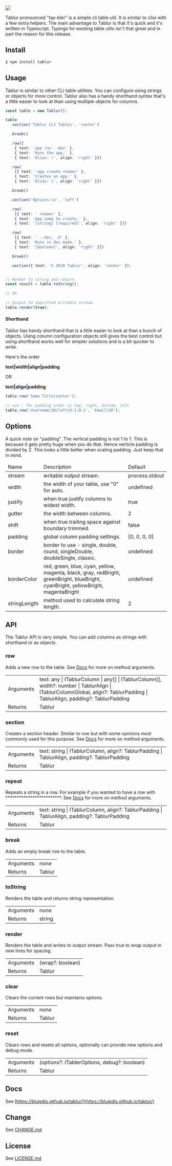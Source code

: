 <p align="left">
  <a href="http://github.com/blujedis/tablur"><img src="https://cdn.rawgit.com/blujedis/tablur/master/assets/logo.svg"></a>
</p>

Tablur pronounced "tay-bler" is a simple cli table util. It is similar to cliui with a few extra helpers. The main advantage to Tablur is that it's quick and it's written in Typescript. Typings for existing table utils isn't that great and in part the reason for this release.

## Install

```sh
$ npm install tablur
```

## Usage

Tablur is similar to other CLI table utilities. You can configure using strings or objects for more control. Tablur also has a handy shorthand syntax that's a little easier to look at than using multiple objects for columns.

```ts
const table = new Tablur();

table
  .section('Tablur CLI Tables', 'center')

  .break()

  .row([
    { text: 'app run --dev' },
    { text: 'Runs the app.' },
    { text: 'Alias: r', align: 'right' }])

  .row(
    [{ text: 'app create <name>' },
    { text: 'Creates an app.' },
    { text: 'Alias: c', align: 'right' }])

  .break()

  .section('Options:\n', 'left')

  .row(
    [{ text: ' <name>' },
    { text: 'App name to create.' },
    { text: '[string] [required]', align: 'right' }])

  .row(
    [{ text: ' --dev, -d' },
    { text: 'Runs in dev mode.' },
    { text: '[boolean]', align: 'right' }])

  .break()

  .section({ text: '© 2018 Tablur', align: 'center' });


// Render to string and return.
const result = table.toString();

// OR

// Output to specified writable stream.
table.render(true);
```

#### Shorthand

Tablur has handy shorthand that is a little easier to look at than a bunch of objects. Using column configuration objects still gives the best control but using shorthand works well for simpler solutions and is a bit quicker to write.

Here's the order

**text|width|align|padding**

OR

**text|align|padding**

```ts
table.row('Some Title|center');

// use : for padding order is top, right, bottom, left
table.row('Username|30|left|0:1:0:1', 'Email|50');
```

## Options

A quick note on "padding". The vertical padding is not 1 to 1. This is because it gets pretty huge when you do that. Hence verticle padding is divided by 2. This looks a little better when scaling padding. Just keep that in mind.

<table>
  <thead>
    <tr><td>Name</td><td>Description</td><td>Default</td></tr>
  </thead>
  <tbody>
      <tr><td>stream</td><td>writable output stream.</td><td>process.stdout</td></tr>
      <tr><td>width</td><td>the width of your table, use "0" for auto.</td><td>undefined</td></tr>
      <tr><td>justify</td><td>when true justify columns to widest width.</td><td>true</td></tr>
      <tr><td>gutter</td><td>the width between columns.</td><td>2</td></tr>
      <tr><td>shift</td><td>when true trailing space against boundary trimmed.</td><td>false</td></tr>
      <tr><td>padding</td><td>global column padding settings.</td><td>[0, 0, 0, 0]</td></tr>
      <tr><td>border</td><td>border to use - single, double, round, singleDouble, doubleSingle, classic.</td><td>undefined</td></tr>
      <tr><td>borderColor</td><td>red, green, blue, cyan, yellow, magenta, black, gray, redBright, greenBright, blueBright, cyanBright, yellowBright, magentaBright</td><td>undefined</td></tr>
      <tr><td>stringLength</td><td>method used to calculate string length.</td><td>2</td></tr>
  </tbody>
</table>


## API

The Tablur API is very simple. You can add columns as strings with shorthand or as objects.

### row

Adds a new row to the table.
See [Docs](https://blujedis.github.io/tablur/) for more on method arguments.

<table>
  <tr><td>Arguments</td><td>text: any | ITablurColumn | any[] | ITablurColumn[], width?: number | TablurAlign | ITablurColumnGlobal,
    align?: TablurPadding | TablurAlign, padding?: TablurPadding</td></tr>
  <tr><td>Returns</td><td>Tablur</td></tr>
</table>

### section

Creates a section header. Similar to row but with some opinions most commonly used for this purpose.
See [Docs](https://blujedis.github.io/tablur/) for more on method arguments.

<table>
  <tr><td>Arguments</td><td>text: string | ITablurColumn, align?: TablurPadding | TablurAlign, padding?: TablurPadding</td></tr>
  <tr><td>Returns</td><td>Tablur</td></tr>
</table>

### repeat

Repeats a string in a row. For example if you wanted to have a row with *************************.
See [Docs](https://blujedis.github.io/tablur/) for more on method arguments.

<table>
  <tr><td>Arguments</td><td>text: string | ITablurColumn, align?: TablurPadding | TablurAlign, padding?: TablurPadding</td></tr>
  <tr><td>Returns</td><td>Tablur</td></tr>
</table>

### break

Adds an empty break row to the table.

<table>
  <tr><td>Arguments</td><td>none</td></tr>
  <tr><td>Returns</td><td>Tablur</td></tr>
</table>

### toString

Renders the table and returns string representation.

<table>
  <tr><td>Arguments</td><td>none</td></tr>
  <tr><td>Returns</td><td>string</td></tr>
</table>

### render

Renders the table and writes to output stream. Pass true to wrap output in new lines for spacing.

<table>
  <tr><td>Arguments</td><td>(wrap?: boolean)</td></tr>
  <tr><td>Returns</td><td>Tablur</td></tr>
</table>

### clear

Clears the current rows but maintains options.

<table>
  <tr><td>Arguments</td><td>none</td></tr>
  <tr><td>Returns</td><td>Tablur</td></tr>
</table>

### reset

Clears rows and resets all options, optionally can provide new options and debug mode.

<table>
  <tr><td>Arguments</td><td>(options?: ITablerOptions, debug?: boolean)</td></tr>
  <tr><td>Returns</td><td>Tablur</td></tr>
</table>

## Docs

See [https://blujedis.github.io/tablur/](https://blujedis.github.io/tablur/)

## Change

See [CHANGE.md](CHANGE.md)

## License

See [LICENSE.md](LICENSE)